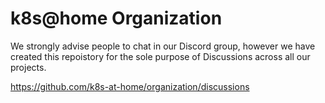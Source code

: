 # k8s@home Organization

We strongly advise people to chat in our Discord group, however we have created this repoistory for the sole purpose of Discussions across all our projects.

https://github.com/k8s-at-home/organization/discussions

